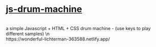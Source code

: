 # <a href=https://wonderful-lichterman-363588.netlify.app/>js-drum-machine</a>

<br>
a simple Javascript + HTML + CSS drum machine - (use keys to play different samples)
\n
<br>
https://wonderful-lichterman-363588.netlify.app/
